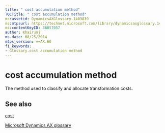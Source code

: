```yaml
---
title: " cost accumulation method"
TOCTitle: " cost accumulation method"
ms:assetid: DynamicsAXGlossary.1403839
ms:mtpsurl: https://technet.microsoft.com/library/dynamicsaxglossary.1403839(v=AX.60)
ms:contentKeyID: 36057057
author: Khairunj
ms.date: 08/25/2014
mtps_version: v=AX.60
f1_keywords:
- Glossary.cost accumulation method
---
```


# cost accumulation method

The method used to classify and allocate transformation costs.

## See also

[cost](cost.md)

[Microsoft Dynamics AX glossary](glossary/microsoft-dynamics-ax-glossary.md)

  


